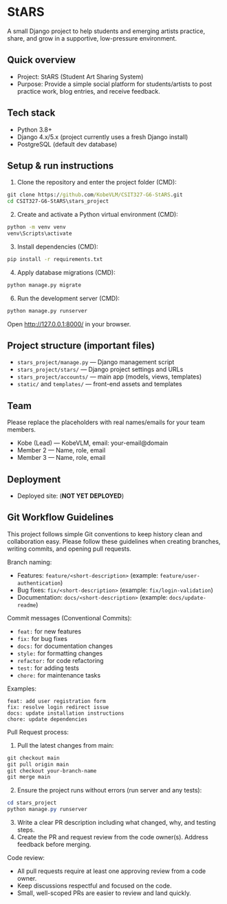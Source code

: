 # StARS

A small Django project to help students and emerging artists practice, share, and grow in a supportive, low-pressure environment.

## Quick overview

- Project: StARS (Student Art Sharing System)
- Purpose: Provide a simple social platform for students/artists to post practice work, blog entries, and receive feedback.

## Tech stack

- Python 3.8+
- Django 4.x/5.x (project currently uses a fresh Django install)
- PostgreSQL (default dev database)

## Setup & run instructions

1. Clone the repository and enter the project folder (CMD):

```cmd
git clone https://github.com/KobeVLM/CSIT327-G6-StARS.git
cd CSIT327-G6-StARS\stars_project
```

2. Create and activate a Python virtual environment (CMD):

```cmd
python -m venv venv
venv\Scripts\activate
```

3. Install dependencies (CMD):

```cmd
pip install -r requirements.txt
```

4. Apply database migrations (CMD):

```cmd
python manage.py migrate
```

6. Run the development server (CMD):

```cmd
python manage.py runserver
```

Open http://127.0.0.1:8000/ in your browser.

## Project structure (important files)

- `stars_project/manage.py` — Django management script
- `stars_project/stars/` — Django project settings and URLs
- `stars_project/accounts/` — main app (models, views, templates)
- `static/` and `templates/` — front-end assets and templates

## Team

Please replace the placeholders with real names/emails for your team members.

- Kobe (Lead) — KobeVLM, email: your-email@domain
- Member 2 — Name, role, email
- Member 3 — Name, role, email

## Deployment

- Deployed site: (**NOT YET DEPLOYED**)

## Git Workflow Guidelines

This project follows simple Git conventions to keep history clean and collaboration easy. Please follow these guidelines when creating branches, writing commits, and opening pull requests.

Branch naming:

- Features: `feature/<short-description>` (example: `feature/user-authentication`)
- Bug fixes: `fix/<short-description>` (example: `fix/login-validation`)
- Documentation: `docs/<short-description>` (example: `docs/update-readme`)

Commit messages (Conventional Commits):

- `feat:` for new features
- `fix:` for bug fixes
- `docs:` for documentation changes
- `style:` for formatting changes
- `refactor:` for code refactoring
- `test:` for adding tests
- `chore:` for maintenance tasks

Examples:

```
feat: add user registration form
fix: resolve login redirect issue
docs: update installation instructions
chore: update dependencies
```

Pull Request process:

1. Pull the latest changes from main:

```powershell
git checkout main
git pull origin main
git checkout your-branch-name
git merge main
```

2. Ensure the project runs without errors (run server and any tests):

```powershell
cd stars_project
python manage.py runserver
```

3. Write a clear PR description including what changed, why, and testing steps.
4. Create the PR and request review from the code owner(s). Address feedback before merging.

Code review:

- All pull requests require at least one approving review from a code owner.
- Keep discussions respectful and focused on the code.
- Small, well-scoped PRs are easier to review and land quickly.
